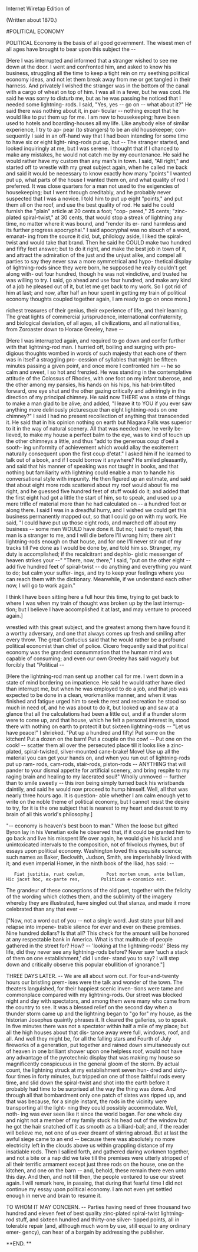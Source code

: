 Internet Wiretap Edition of 

(Written about 1870.) 

#POLITICAL ECONOMY 

   POLITICAL Economy is the basis of all good    government. The wisest men of all ages    have brought to bear upon this subject the -- 

[Here I was interrupted and informed that a stranger wished to see me down at the door. I went and confronted him, and asked to know his business, struggling all the time to keep a tight rein on my seething political economy ideas, and not let them break away from me or get tangled in their harness. And privately I wished the stranger was in the bottom of the canal with a cargo of wheat on top of him. I was all in a fever, but he was cool. He said he was sorry to disturb me, but as he was passing he noticed that I needed some lightning- rods. I said, "Yes, yes -- go on -- what about it?" He said there was nothing about it, in par- ticular -- nothing except that he would like to put them up for me. I am new to housekeeping; have been used to hotels and boarding-houses all my life. Like anybody else of similar experience, I try to ap- pear (to strangers) to be an old housekeeper; con- sequently I said in an off-hand way that I had been intending for some time to have six or eight light- ning-rods put up, but --  The stranger started, and looked inquiringly at me, but I was serene. I thought that if I chanced to make any mistakes, he would not catch me by my countenance. He said he would rather have my custom than any man's in town. I said, "All right," and started off to wrestle with my great subject again, when he called me back and said it would be necessary to know exactly how many "points" I wanted put up, what parts of the house I wanted them on, and what quality of rod I preferred. It was close quarters for a man not used to the exigencies of housekeeping; but I went through creditably, and he probably never suspected that I was a novice. I told him to put up eight "points," and put them all on the roof, and use the best quality of rod. He said he could furnish the "plain" article at 20 cents a foot; "cop- pered," 25 cents; "zinc-plated spiral-twist," at 30 cents, that would stop a streak of lightning any time, no matter where it was bound, and "render its er- rand harmless and its further progress apocryphal." I said apocryphal was no slouch of a word, emanat- ing from the source it did, but, philology aside, I liked the spiral-twist and would take that brand. Then he said he COULD make two hundred and fifty feet answer; but to do it right, and make the best job in town of it, and attract the admiration of the just and the unjust alike, and compel all parties to say they never saw a more symmetrical and hypo- thetical display of lightning-rods since they were born, he supposed he really couldn't get along with- out four hundred, though he was not vindictive, and trusted he was willing to try. I said, go ahead and use four hundred, and make any kind of a job he pleased out of it, but let me get back to my work. So I got rid of him at last; and now, after half an hour spent in getting my train of political economy thoughts coupled together again, I am ready to go on once more.] 

   richest treasures of their genius, their    experience of life, and their learning. The    great lights of commercial jurisprudence,    international confraternity, and biological    deviation, of all ages, all civilizations,    and all nationalities, from Zoroaster down to    Horace Greeley, have -- 

[Here I was interrupted again, and required to go down and confer further with that lightning-rod man. I hurried off, boiling and surging with pro- digious thoughts wombed in words of such majesty that each one of them was in itself a straggling pro- cession of syllables that might be fifteen minutes passing a given point, and once more I confronted him -- he so calm and sweet, I so hot and frenzied. He was standing in the contemplative attitude of the Colossus of Rhodes, with one foot on my infant tuberose, and the other among my pansies, his hands on his hips, his hat-brim tilted forward, one eye shut and the other gazing critically and admiringly in the direction of my principal chimney. He said now THERE was a state of things to make a man glad to be alive; and added, "I leave it to YOU if you ever saw anything more deliriously picturesque than eight lightning-rods on one chimney?" I said I had no present recollection of anything that transcended it. He said that in his opinion nothing on earth but Niagara Falls was superior to it in the way of natural scenery. All that was needed now, he verily be- lieved, to make my house a perfect balm to the eye, was to kind of touch up the other chimneys a little, and thus "add to the generous coup d'oeil a sooth- ing uniformity of achievement which would allay the excitement naturally consequent upon the first coup d'etat." I asked him if he learned to talk out of a book, and if I could borrow it anywhere? He smiled pleasantly, and said that his manner of speaking was not taught in books, and that nothing but familiarity with lightning could enable a man to handle his conversational style with impunity. He then figured up an estimate, and said that about eight more rods scattered about my roof would about fix me right, and he guessed five hundred feet of stuff would do it; and added that the first eight had got a little the start of him, so to speak, and used up a mere trifle of material more than he had calculated on -- a hundred feet or along there. I said I was in a dreadful hurry, and I wished we could get this business permanently mapped out, so that I could go on with my work. He said, "I could have put up those eight rods, and marched off about my business -- some men WOULD have done it. But no; I said to myself, this man is a stranger to me, and I will die before I'll wrong him; there ain't lightning-rods enough on that house, and for one I'll never stir out of my tracks till I've done as I would be done by, and told him so. Stranger, my duty is accomplished; if the recalcitrant and dephlo- gistic messenger of heaven strikes your --" "There, now, there," I said, "put on the other eight -- add five hundred feet of spiral-twist -- do anything and everything you want to do; but calm your suffer- ings, and try to keep your feelings where you can reach them with the dictionary. Meanwhile, if we understand each other now, I will go to work again." 

I think I have been sitting here a full hour this time, trying to get back to where I was when my train of thought was broken up by the last interrup- tion; but I believe I have accomplished it at last, and may venture to proceed again.] 

   wrestled with this great subject, and the    greatest among them have found it a worthy    adversary, and one that always comes up     fresh and smiling after every throw. The    great Confucius said that he would rather    be a profound political economist than chief    of police. Cicero frequently said that    political economy was the grandest consummation    that the human mind was capable of consuming;    and even our own Greeley has said vaguely but    forcibly that "Political -- 

[Here the lightning-rod man sent up another call for me. I went down in a state of mind bordering on impatience. He said he would rather have died than interrupt me, but when he was employed to do a job, and that job was expected to be done in a clean, workmanlike manner, and when it was finished and fatigue urged him to seek the rest and recreation he stood so much in need of, and he was about to do it, but looked up and saw at a glance that all the calculations had been a little out, and if a thunder storm were to come up, and that house, which he felt a personal interest in, stood there with nothing on earth to protect it but sixteen lightning-rods -- "Let us have peace!" I shrieked. "Put up a hundred and fifty! Put some on the kitchen! Put a dozen on the barn! Put a couple on the cow! -- Put one on the cook! -- scatter them all over the persecuted place till it looks like a zinc-plated, spiral-twisted, silver-mounted cane-brake! Move! Use up all the material you can get your hands on, and when you run out of lightning-rods put up ram- rods, cam-rods, stair-rods, piston-rods -- ANYTHING that will pander to your dismal appetite for artificial scenery, and bring respite to my raging brain and healing to my lacerated soul!" Wholly unmoved -- further than to smile sweetly -- this iron being simply turned back his wristbands daintily, and said he would now proceed to hump himself. Well, all that was nearly three hours ago. It is question- able whether I am calm enough yet to write on the noble theme of political economy, but I cannot resist the desire to try, for it is the one subject that is nearest to my heart and dearest to my brain of all this world's philosophy.] 

   "-- economy is heaven's best boon to man."    When the loose but gifted Byron lay in his    Venetian exile he observed that, if it could    be granted him to go back and live his    misspent life over again, he would give his    lucid and unintoxicated intervals to the    composition, not of frivolous rhymes, but of    essays upon political economy. Washington    loved this exquisite science; such names as    Baker, Beckwith, Judson, Smith, are    imperishably linked with it; and even imperial    Homer, in the ninth book of the Iliad,    has said: -- 

       Fiat justitia, ruat coelum,        Post mortem unum, ante bellum,        Hic jacet hoc, ex-parte res,        Politicum e-conomico est. 

   The grandeur of these conceptions of the old    poet, together with the felicity of the wording    which clothes them, and the sublimity of the    imagery whereby they are illustrated, have    singled out that stanza, and made it more    celebrated than any that ever -- 

["Now, not a word out of you -- not a single word. Just state your bill and relapse into impene- trable silence for ever and ever on these premises. Nine hundred dollars? Is that all? This check for the amount will be honored at any respectable bank in America. What is that multitude of people gathered in the street for? How? -- 'looking at the lightning-rods!' Bless my life, did they never see any lightning-rods before? Never saw 'such a stack of them on one establishment,' did I under- stand you to say? I will step down and critically observe this popular ebullition of ignorance."] 

THREE DAYS LATER. -- We are all about worn out. For four-and-twenty hours our bristling prem- ises were the talk and wonder of the town. The theaters languished, for their happiest scenic inven- tions were tame and commonplace compared with my lightning-rods. Our street was blocked night and day with spectators, and among them were many who came from the country to see. It was a blessed relief on the second day when a thunder storm came up and the lightning began to "go for" my house, as the historian Josephus quaintly phrases it. It cleared the galleries, so to speak. In five minutes there was not a spectator within half a mile of my place; but all the high houses about that dis- tance away were full, windows, roof, and all. And well they might be, for all the falling stars and Fourth of July fireworks of a generation, put together and rained down simultaneously out of heaven in one brilliant shower upon one helpless roof, would not have any advantage of the pyrotechnic display that was making my house so magnificently conspicuous in the general gloom of the storm. By actual count, the lightning struck at my establishment seven hun- dred and sixty-four times in forty minutes, but tripped on one of those faithful rods every time, and slid down the spiral-twist and shot into the earth before it probably had time to be surprised at the way the thing was done. And through all that bombardment only one patch of slates was ripped up, and that was because, for a single instant, the rods in the vicinity were transporting all the light- ning they could possibly accommodate. Well, noth- ing was ever seen like it since the world began. For one whole day and night not a member of my family stuck his head out of the window but he got the hair snatched off it as smooth as a billiard-ball; and, if the reader will believe me, not one of us ever dreamt of stirring abroad. But at last the awful siege came to an end -- because there was absolutely no more electricity left in the clouds above us within grappling distance of my insatiable rods. Then I sallied forth, and gathered daring workmen together, and not a bite or a nap did we take till the premises were utterly stripped of all their terrific armament except just three rods on the house, one on the kitchen, and one on the barn -- and, behold, these remain there even unto this day. And then, and not till then, the people ventured to use our street again. I will remark here, in passing, that during that fearful time I did not continue my essay upon political economy. I am not even yet settled enough in nerve and brain to resume it. 

TO WHOM IT MAY CONCERN. -- Parties having need of three thousand two hundred and eleven feet of best quality zinc-plated spiral-twist lightning-rod stuff, and sixteen hundred and thirty-one silver- tipped points, all in tolerable repair (and, although much worn by use, still equal to any ordinary emer- gency), can hear of a bargain by addressing the publisher. 

**END. **

